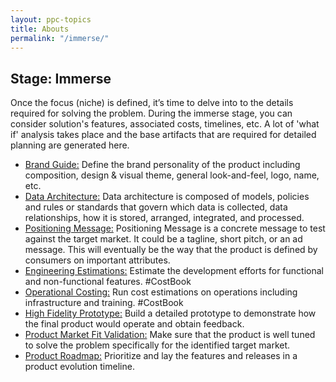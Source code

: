 ```yaml
---
layout: ppc-topics
title: Abouts
permalink: "/immerse/" 
---
```


## Stage: Immerse

Once the focus (niche) is defined, it’s time to delve into to the details required for solving the problem. During the immerse stage, you can consider solution's features, associated costs, timelines, etc. A lot of 'what if' analysis takes place and the base artifacts that are required for detailed planning are generated here.

- [Brand Guide:](./01-brand-guide) Define the brand personality of the product including composition, design & visual theme, general look-and-feel, logo, name, etc.
- [Data Architecture:](./02-data-architecture) Data architecture is composed of models, policies and rules or standards that govern which data is collected, data relationships, how it is stored, arranged, integrated, and processed.
- [Positioning Message:](./03-positioning-messages) Positioning Message is a concrete message to test against the target market. It could be a tagline, short pitch, or an ad message. This will eventually be the way that the product is defined by consumers on important attributes.
- [Engineering Estimations:](./04-development-estimations) Estimate the development efforts for functional and non-functional features. #CostBook
- [Operational Costing:](./05-operational-costs) Run cost estimations on operations including infrastructure and training. #CostBook
- [High Fidelity Prototype:](./06-high-fidelity-prototype) Build a detailed prototype to demonstrate how the final product would operate and obtain feedback.
- [Product Market Fit Validation:](./07-product-market-fit-validation) Make sure that the product is well tuned to solve the problem specifically for the identified target market.
- [Product Roadmap:](./08-product-roadmap) Prioritize and lay the features and releases in a product evolution timeline.
